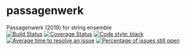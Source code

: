 # passagenwerk
Passagenwerk (2019) for string ensemble<br/>
[![Build Status](https://travis-ci.org/GregoryREvans/passagenwerk.svg?branch=master)](https://travis-ci.org/GregoryREvans/passagenwerk) [![Coverage Status](https://coveralls.io/repos/github/GregoryREvans/passagenwerk/badge.svg?branch=master)](https://coveralls.io/github/GregoryREvans/passagenwerk?branch=master) [![Code style: black](https://img.shields.io/badge/code%20style-black-000000.svg)](https://github.com/python/black) [![Average time to resolve an issue](http://isitmaintained.com/badge/resolution/GregoryREvans/passagenwerk.svg)](http://isitmaintained.com/project/GregoryREvans/passagenwerk "Average time to resolve an issue") [![Percentage of issues still open](http://isitmaintained.com/badge/open/GregoryREvans/passagenwerk.svg)](http://isitmaintained.com/project/GregoryREvans/passagenwerk "Percentage of issues still open")
